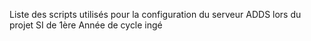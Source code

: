 Liste des scripts utilisés pour la configuration du serveur ADDS lors du projet SI de 1ère Année de cycle ingé